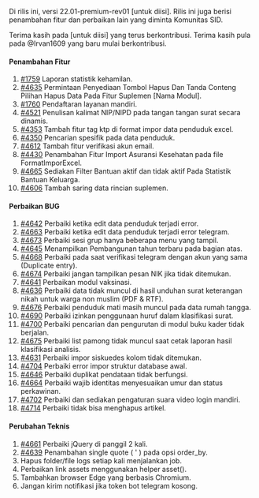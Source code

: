 Di rilis ini, versi 22.01-premium-rev01 [untuk diisi]. Rilis ini juga berisi penambahan fitur dan perbaikan lain yang diminta Komunitas SID.

Terima kasih pada [untuk diisi] yang terus berkontribusi. Terima kasih pula pada @Irvan1609 yang baru mulai berkontribusi.

#### Penambahan Fitur

1. [#1759](https://github.com/OpenSID/OpenSID/issues/1759) Laporan statistik kehamilan.
2. [#4635](https://github.com/OpenSID/OpenSID/issues/4635) Permintaan Penyediaan Tombol Hapus Dan Tanda Conteng Pilihan Hapus Data Pada Fitur Suplemen [Nama Modul].
3. [#1760](https://github.com/OpenSID/OpenSID/issues/1760) Pendaftaran layanan mandiri.
4. [#4521](https://github.com/OpenSID/OpenSID/issues/4521) Penulisan kalimat NIP/NIPD pada tangan tangan surat secara dinamis.
5. [#4353](https://github.com/OpenSID/OpenSID/issues/4353) Tambah fitur tag ktp di format impor data penduduk excel.
6. [#4350](https://github.com/OpenSID/OpenSID/issues/4350) Pencarian spesifik pada data penduduk.
7. [#4612](https://github.com/OpenSID/OpenSID/issues/4612) Tambah fitur verifikasi akun email.
8. [#4430](https://github.com/OpenSID/OpenSID/issues/4430) Penambahan Fitur Import Asuransi Kesehatan pada file FormatImporExcel.
9. [#4665](https://github.com/OpenSID/OpenSID/issues/4665) Sediakan Filter Bantuan aktif dan tidak aktif Pada Statistik Bantuan Keluarga.
10. [#4606](https://github.com/OpenSID/OpenSID/issues/4606) Tambah saring data rincian suplemen.

#### Perbaikan BUG

1. [#4642](https://github.com/OpenSID/OpenSID/issues/4642) Perbaiki ketika edit data penduduk terjadi error.
2. [#4663](https://github.com/OpenSID/OpenSID/issues/4663) Perbaiki ketika edit data penduduk terjadi error telegram.
3. [#4673](https://github.com/OpenSID/OpenSID/issues/4673) Perbaiki sesi grup hanya beberapa menu yang tampil.
4. [#4645](https://github.com/OpenSID/OpenSID/issues/4645) Menampilkan Pembangunan tahun terbaru pada bagian atas.
5. [#4668](https://github.com/OpenSID/OpenSID/issues/4668) Perbaiki pada saat verifikasi telegram dengan akun yang sama (Duplicate entry).
6. [#4674](https://github.com/OpenSID/OpenSID/issues/4674) Perbaiki jangan tampilkan pesan NIK jika tidak ditemukan.
7. [#4641](https://github.com/OpenSID/OpenSID/issues/4641) Perbaikan modul vaksinasi.
8. [#4636](https://github.com/OpenSID/OpenSID/issues/4636) Perbaiki data tidak muncul di hasil unduhan surat keterangan nikah untuk warga non muslim (PDF & RTF).
9. [#4676](https://github.com/OpenSID/OpenSID/issues/4676) Perbaiki penduduk mati masih muncul pada data rumah tangga.
10. [#4690](https://github.com/OpenSID/OpenSID/issues/4690) Perbaiki izinkan penggunaan huruf dalam klasifikasi surat.
11. [#4700](https://github.com/OpenSID/OpenSID/issues/4700) Perbaiki pencarian dan pengurutan di modul buku kader tidak berjalan.
12. [#4675](https://github.com/OpenSID/OpenSID/issues/4675) Perbaiki list pamong tidak muncul saat cetak laporan hasil klasifikasi analisis.
13. [#4631](https://github.com/OpenSID/OpenSID/issues/4631) Perbaiki impor siskuedes kolom tidak ditemukan.
14. [#4704](https://github.com/OpenSID/OpenSID/issues/4704) Perbaiki error impor struktur database awal.
15. [#4646](https://github.com/OpenSID/OpenSID/issues/4646) Perbaiki duplikat pendataan tidak berfungsi.
16. [#4664](https://github.com/OpenSID/OpenSID/issues/4664) Perbaiki wajib identitas menyesuaikan umur dan status perkawinan.
17. [#4702](https://github.com/OpenSID/OpenSID/issues/4702) Perbaiki dan sediakan pengaturan suara video login mandiri.
18. [#4714](https://github.com/OpenSID/OpenSID/issues/4714) Perbaiki tidak bisa menghapus artikel.

#### Perubahan Teknis

1. [#4661](https://github.com/OpenSID/OpenSID/issues/4661) Perbaiki jQuery di panggil 2 kali.
2. [#4639](https://github.com/OpenSID/OpenSID/pull/4639) Penambahan single quote ( ' ) pada opsi order_by.
3. Hapus folder/file logs setiap kali menjalankan job.
4. Perbaikan link assets menggunakan helper asset().
5. Tambahkan browser Edge yang berbasis Chromium.
6. Jangan kirim notifikasi jika token bot telegram kosong.